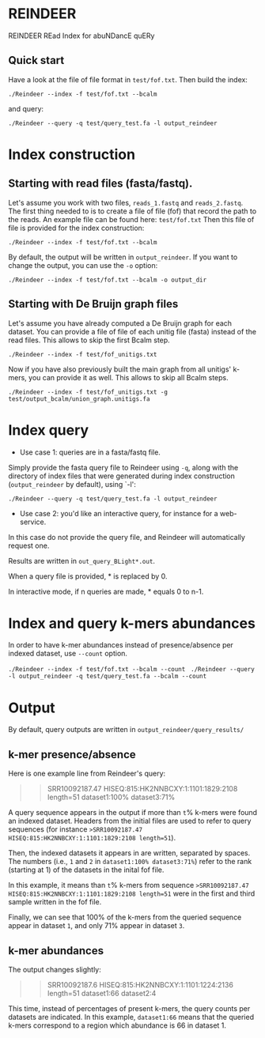 # REINDEER
REINDEER  REad Index for abuNDancE quERy


## Quick start
Have a look at the file of file format in `test/fof.txt`.
Then build the index:

`./Reindeer --index -f test/fof.txt --bcalm`

and query:

`./Reindeer --query -q test/query_test.fa -l output_reindeer`


# Index construction

## Starting with read files (fasta/fastq).

Let's assume you work with two files, `reads_1.fastq` and `reads_2.fastq`.
The first thing needed to is to create a file of file (fof) that record the path to the reads.
An example file can be found here: `test/fof.txt`
Then this file of file is provided for the index construction:

`./Reindeer --index -f test/fof.txt --bcalm`

By default, the output will be written in `output_reindeer`.
If you want to change the output, you can use the `-o` option:

`./Reindeer --index -f test/fof.txt --bcalm -o output_dir`

## Starting with De Bruijn graph files

Let's assume you have already computed a De Bruijn graph for each dataset.
You can provide a file of file of each unitig file (fasta) instead of the read files.
This allows to skip the first Bcalm step.

`./Reindeer --index -f test/fof_unitigs.txt`

Now if you have also previously built the main graph from all unitigs' k-mers, you can provide it as well. This allows to skip all Bcalm steps.

`./Reindeer --index -f test/fof_unitigs.txt -g test/output_bcalm/union_graph.unitigs.fa`

# Index query

* Use case 1: queries are in a fasta/fastq file.

Simply provide the fasta query file to Reindeer using `-q`, along with the directory of index files that were generated during index construction (`output_reindeer` by default), using `-l':

`./Reindeer --query -q test/query_test.fa -l output_reindeer`

* Use case 2: you'd like an interactive query, for instance for a web-service.

In this case do not provide the query file, and Reindeer will automatically request one.

Results are written in `out_query_BLight*.out`.

When a query file is provided, * is replaced by 0.

In interactive mode, if n queries are made, * equals 0 to n-1.

# Index and query k-mers abundances

In order to have k-mer abundances instead of presence/absence per indexed dataset, use `--count` option.

`./Reindeer --index -f test/fof.txt --bcalm --count`
` ./Reindeer --query -l output_reindeer -q test/query_test.fa --bcalm --count`



# Output

By default, query outputs are written in `output_reindeer/query_results/`

## k-mer presence/absence

Here is one example line from Reindeer's query:

>    >SRR10092187.47 HISEQ:815:HK2NNBCXY:1:1101:1829:2108 length=51 dataset1:100% dataset3:71%

A query sequence appears in the output if more than `t`% k-mers were found an indexed dataset.
Headers from the initial files are used to refer to query sequences (for instance `>SRR10092187.47 HISEQ:815:HK2NNBCXY:1:1101:1829:2108 length=51`).

Then, the indexed datasets it appears in are written, separated by spaces. The numbers (i.e., `1` and `2` in `dataset1:100% dataset3:71%`) refer to the rank (starting at 1) of the datasets in the inital fof file.

In this example, it means than `t`% k-mers from sequence `>SRR10092187.47 HISEQ:815:HK2NNBCXY:1:1101:1829:2108 length=51` were in the first and third sample written in the fof file.

Finally, we can see that 100% of the k-mers from the queried sequence appear in dataset `1`, and only 71% appear in dataset `3`.

## k-mer abundances

The output changes slightly:

>    >SRR10092187.6 HISEQ:815:HK2NNBCXY:1:1101:1224:2136 length=51 dataset1:66 dataset2:4

This time, instead of percentages of present k-mers, the query counts per datasets are indicated.
In this example, `dataset1:66` means that the queried k-mers correspond to a region which abundance is 66 in dataset 1.

